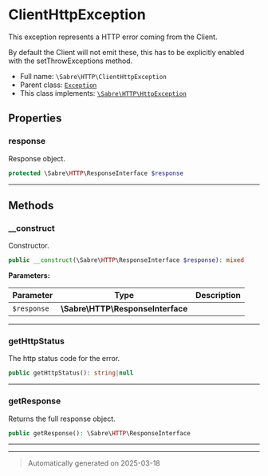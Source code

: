 
# ClientHttpException

This exception represents a HTTP error coming from the Client.

By default the Client will not emit these, this has to be explicitly enabled
with the setThrowExceptions method.

* Full name: `\Sabre\HTTP\ClientHttpException`
* Parent class: [`Exception`](../../Exception.md)
* This class implements:
[`\Sabre\HTTP\HttpException`](./HttpException.md)



## Properties


### response

Response object.

```php
protected \Sabre\HTTP\ResponseInterface $response
```






***

## Methods


### __construct

Constructor.

```php
public __construct(\Sabre\HTTP\ResponseInterface $response): mixed
```








**Parameters:**

| Parameter | Type | Description |
|-----------|------|-------------|
| `$response` | **\Sabre\HTTP\ResponseInterface** |  |





***

### getHttpStatus

The http status code for the error.

```php
public getHttpStatus(): string|null
```












***

### getResponse

Returns the full response object.

```php
public getResponse(): \Sabre\HTTP\ResponseInterface
```












***


***
> Automatically generated on 2025-03-18
